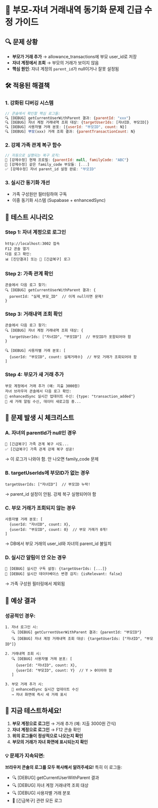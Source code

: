 # 🚨 부모-자녀 거래내역 동기화 문제 긴급 수정 가이드

## 🔍 문제 상황
- **부모가 거래 추가** → allowance_transactions에 부모 user_id로 저장
- **자녀 계정에서 조회** → 부모의 거래가 보이지 않음
- **핵심 원인**: 자녀 계정의 `parent_id`가 null이거나 잘못 설정됨

## 🛠️ 적용된 해결책

### 1. **강화된 디버깅 시스템**
```javascript
// 콘솔에서 확인할 핵심 로그들:
🔍 [DEBUG] getCurrentUserWithParent 결과: {parentId: "xxx"}
🔍 [DEBUG] 자녀 계정 거래내역 조회 대상: {targetUserIds: [자녀ID, 부모ID]}
🔍 [DEBUG] 사용자별 거래 분포: [{userId: "부모ID", count: N}]
🔍 [DEBUG] 부모(xxx) 거래 조회 결과: {parentTransactionCount: N}
```

### 2. **강제 가족 관계 복구 함수**
```javascript
// 자동으로 실행되는 복구 로직:
🔧 [강제수정] 현재 프로필: {parentId: null, familyCode: "ABC"}
🔧 [강제수정] 같은 family_code 부모들: [...]
✅ [강제수정] 자녀 parent_id 설정 완료: "부모ID"
```

### 3. **실시간 동기화 개선**
- 가족 구성원만 필터링하여 구독
- 이중 동기화 시스템 (Supabase + enhancedSync)

## 🧪 테스트 시나리오

### Step 1: 자녀 계정으로 로그인
```
http://localhost:3002 접속
F12 콘솔 열기
다음 로그 확인:
📊 [진단결과] 또는 🔧 [긴급복구] 로그
```

### Step 2: 가족 관계 확인
```
콘솔에서 다음 로그 찾기:
🔍 [DEBUG] getCurrentUserWithParent 결과: {
  parentId: "실제_부모_ID"  // 이게 null이면 문제!
}
```

### Step 3: 거래내역 조회 확인
```
콘솔에서 다음 로그 찾기:
🔍 [DEBUG] 자녀 계정 거래내역 조회 대상: {
  targetUserIds: ["자녀ID", "부모ID"]  // 부모ID가 포함되어야 함
}

🔍 [DEBUG] 사용자별 거래 분포: [
  {userId: "부모ID", count: 실제거래수}  // 부모 거래가 조회되어야 함
]
```

### Step 4: 부모가 새 거래 추가
```
부모 계정에서 거래 추가 (예: 지출 3000원)
자녀 브라우저 콘솔에서 다음 로그 확인:
📡 enhancedSync 실시간 업데이트 수신: {type: "transaction_added"}
🔄 새 거래 알림 수신, 데이터 새로고침 중...
```

## 🚨 문제 발생 시 체크리스트

### A. 자녀의 parentId가 null인 경우
```
🔧 [긴급복구] 가족 관계 복구 시도...
✅ [긴급복구] 가족 관계 강제 복구 성공!
```
→ 이 로그가 나와야 함. 안 나오면 family_code 문제

### B. targetUserIds에 부모ID가 없는 경우
```
targetUserIds: ["자녀ID"]  // 부모ID 누락!
```
→ parent_id 설정이 안됨. 강제 복구 실행되어야 함

### C. 부모 거래가 조회되지 않는 경우
```
사용자별 거래 분포: [
  {userId: "자녀ID", count: X},
  {userId: "부모ID", count: 0}  // 부모 거래가 0개!
]
```
→ DB에서 부모 거래의 user_id와 자녀의 parent_id 불일치

### D. 실시간 알림이 안 오는 경우
```
📡 [DEBUG] 실시간 구독 설정: {targetUserIds: [...]}
📡 [DEBUG] 실시간 데이터베이스 변경 감지: {isRelevant: false}
```
→ 가족 구성원 필터링에서 제외됨

## 🎯 예상 결과

### 성공적인 경우:
```
1. 자녀 로그인 시:
   🔍 [DEBUG] getCurrentUserWithParent 결과: {parentId: "부모ID"}
   🔍 [DEBUG] 자녀 계정 거래내역 조회 대상: {targetUserIds: ["자녀ID", "부모ID"]}

2. 거래내역 조회 시:
   🔍 [DEBUG] 사용자별 거래 분포: [
     {userId: "자녀ID", count: X},
     {userId: "부모ID", count: Y}  // Y > 0이어야 함
   ]

3. 부모 거래 추가 시:
   📡 enhancedSync 실시간 업데이트 수신
   → 자녀 화면에 즉시 새 거래 표시
```

## 🚀 지금 테스트하세요!

1. **부모 계정으로 로그인** → 거래 추가 (예: 지출 3000원 간식)
2. **자녀 계정으로 로그인** → F12 콘솔 확인
3. **위의 로그들이 정상적으로 나오는지 확인**
4. **부모의 거래가 자녀 화면에 표시되는지 확인**

### 💡 문제가 지속되면:
**브라우저 콘솔의 로그를 모두 복사해서 알려주세요!**
특히 이 로그들:
- 🔍 [DEBUG] getCurrentUserWithParent 결과
- 🔍 [DEBUG] 자녀 계정 거래내역 조회 대상  
- 🔍 [DEBUG] 사용자별 거래 분포
- 🔧 [긴급복구] 관련 모든 로그